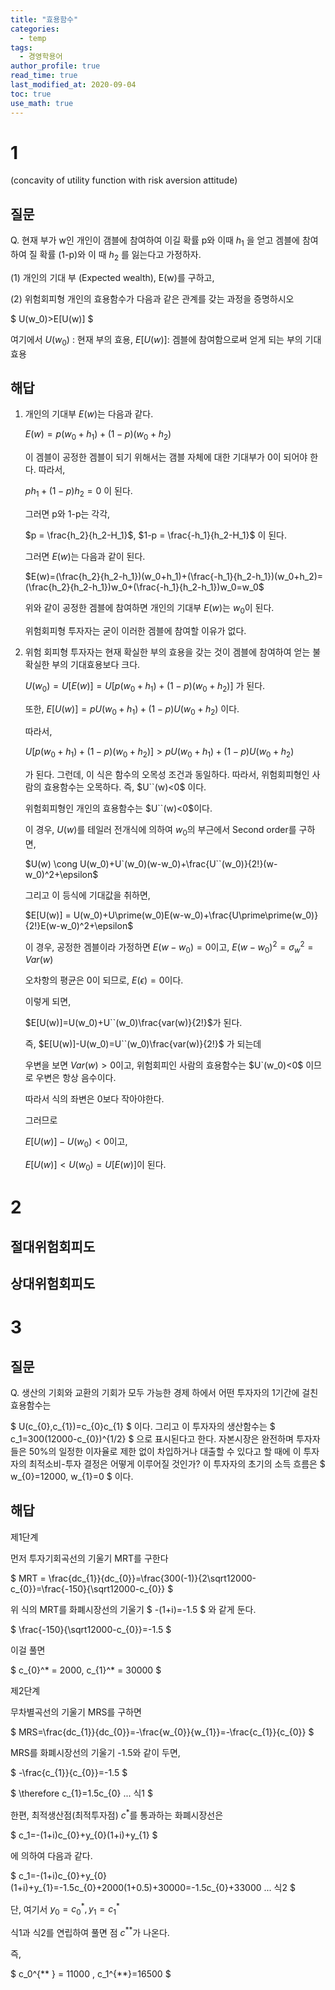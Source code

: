 ```yaml
---
title: "효용함수"
categories:
  - temp
tags:
  - 경영학용어
author_profile: true
read_time: true
last_modified_at: 2020-09-04
toc: true
use_math: true
---
```


# 1

(concavity of utility function with risk aversion attitude)

## 질문

Q. 현재 부가 w인 개인이 갬블에 참여하여 이길 확률 p와 이때 $h_1$ 을 얻고 겜블에 참여하여 질 확률 (1-p)와 이 때 $h_2$ 를 잃는다고 가정하자.

(1) 개인의 기대 부 (Expected wealth), E(w)를 구하고,

(2) 위험회피형 개인의 효용함수가 다음과 같은 관계를 갖는 과정을 증명하시오

$
U(w_0)>E[U(w)]
$

여기에서 $U(w_0)$ : 현재 부의 효용, $E[U(w)]$: 겜블에 참여함으로써 얻게 되는 부의 기대효용

## 해답

1. 개인의 기대부 $E(w)$는 다음과 같다.

   $E(w)=p(w_0+h_1)+(1-p)(w_0+h_2)$

   이 겜블이 공정한 겜블이 되기 위해서는 갬블 자체에 대한 기대부가 0이 되어야 한다. 따라서,

   $ph_1+(1-p)h_2=0$ 이 된다.

   그러면 p와 1-p는 각각,

   $p = \frac{h_2}{h_2-H_1}$, $1-p = \frac{-h_1}{h_2-H_1}$ 이 된다.

   그러면 $E(w)$는 다음과 같이 된다.

   $E(w)=(\frac{h_2}{h_2-h_1})(w_0+h_1)+(\frac{-h_1}{h_2-h_1})(w_0+h_2)=(\frac{h_2}{h_2-h_1})w_0+(\frac{-h_1}{h_2-h_1})w_0=w_0$

   위와 같이 공정한 겜블에 참여하면 개인의 기대부 $E(w)$는 $w_0$이 된다.

   위험회피형 투자자는 굳이 이러한 겜블에 참여할 이유가 없다.

2. 위험 회피형 투자자는 현재 확실한 부의 효용을 갖는 것이 겜블에 참여하여 얻는 불확실한 부의 기대효용보다 크다.

   $U(w_0)=U[E(w)]=U[p(w_0+h_1)+(1-p)(w_0+h_2)]$ 가 된다.

   또한, $E[U(w)]=pU(w_0+h_1)+(1-p)U(w_0+h_2)$ 이다.

   따라서,

   $U[p(w_0+h_1)+(1-p)(w_0+h_2)]>pU(w_0+h_1)+(1-p)U(w_0+h_2)$

   가 된다. 그런데, 이 식은 함수의 오목성 조건과 동일하다. 따라서, 위험회피형인 사람의 효용함수는 오목하다. 즉, $U``(w)<0$ 이다.

   위험회피형인 개인의 효용함수는 $U``(w)<0$이다.

   이 경우, $U(w)$를 테일러 전개식에 의하여 $w_0$의 부근에서 Second order를 구하면,

   $U(w) \cong U(w_0)+U`(w_0)(w-w_0)+\frac{U``(w_0)}{2!}(w-w_0)^2+\epsilon$

   그리고 이 등식에 기대값을 취하면,

   $E[U(w)] = U(w_0)+U\prime(w_0)E(w-w_0)+\frac{U\prime\prime(w_0)}{2!}E(w-w_0)^2+\epsilon$

   이 경우, 공정한 겜블이라 가정하면 $E(w-w_0)=0$이고, $E(w-w_0)^2=\sigma^2_w=Var(w)$

   오차항의 평균은 0이 되므로, $E(\epsilon)=0$이다.

   이렇게 되면,

   $E[U(w)]=U(w_0)+U``(w_0)\frac{var(w)}{2!}$가 된다.

   즉, $E[U(w)]-U(w_0)=U``(w_0)\frac{var(w)}{2!}$ 가 되는데

   우변을 보면 $Var(w)>0$이고, 위험회피인 사람의 효용함수는 $U`(w_0)<0$ 이므로 우변은 항상 음수이다.

   따라서 식의 좌변은 0보다 작아야한다.

   그러므로

   $E[U(w)]-U(w_0)<0$이고,

   $E[U(w)]<U(w_0)=U[E(w)]$이 된다.

# 2

## 절대위험회피도

## 상대위험회피도

# 3

## 질문

Q. 생산의 기회와 교환의 기회가 모두 가능한 경제 하에서 어떤 투자자의 1기간에 걸친 효용함수는

$
U(c_{0},c_{1})=c_{0}c_{1}
$
이다. 그리고 이 투자자의 생산함수는
$
c_1=300(12000-c_{0})^{1/2}
$
으로 표시된다고 한다. 자본시장은 완전하며 투자자들은 50%의 일정한 이자율로 제한 없이 차입하거나 대출할 수 있다고 할 때에 이 투자자의 최적소비-투자 결정은 어떻게 이루어질 것인가? 이 투자자의 초기의 소득 흐름은
$
w_{0}=12000, w_{1}=0
$
이다.

## 해답

제1단계

먼저 투자기회곡선의 기울기 MRT를 구한다

$
MRT = \frac{dc_{1}}{dc_{0}}=\frac{300(-1)}{2\sqrt12000-c_{0}}=\frac{-150}{\sqrt12000-c_{0}}
$

위 식의 MRT를 화폐시장선의 기울기
$
-(1+i)=-1.5
$
와 같게 둔다.

$
\frac{-150}{\sqrt12000-c_{0}}=-1.5
$

이걸 풀면

$
c_{0}^* = 2000, c_{1}^* = 30000
$

제2단계

무차별곡선의 기울기 MRS를 구하면

$
MRS=\frac{dc_{1}}{dc_{0}}=-\frac{w_{0}}{w_{1}}=-\frac{c_{1}}{c_{0}}
$

MRS를 화폐시장선의 기울기 -1.5와 같이 두면,

$
-\frac{c_{1}}{c_{0}}=-1.5
$

$
\therefore c_{1}=1.5c_{0} ... 식1
$

한편, 최적생산점(최적투자점) $c^*$를 통과하는 화폐시장선은

$
c_1=-(1+i)c_{0}+y_{0}(1+i)+y_{1}
$

에 의하여 다음과 같다.

$
c_1=-(1+i)c_{0}+y_{0}(1+i)+y_{1}=-1.5c_{0}+2000(1+0.5)+30000=-1.5c_{0}+33000 ... 식2 
$

단, 여기서 $y_0=c_{0}^* , y_1=c_{1}^*$

식1과 식2를 연립하여 풀면 점 $c^{**}$가 나온다.

즉,

$
c_0^{** } = 11000 , c_1^{**}=16500
$

